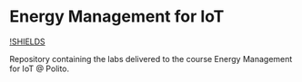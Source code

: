 # Energy Management for IoT
[!SHIELDS](https://img.shields.io/badge/development-ongoing-yellow)

Repository containing the labs delivered to the course Energy Management for IoT @ Polito.
